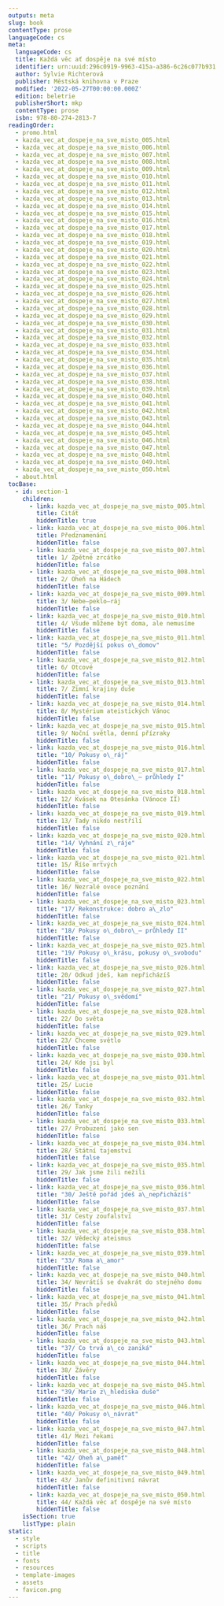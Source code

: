 ```yaml
---
outputs: meta
slug: book
contentType: prose
languageCode: cs
meta:
  languageCode: cs
  title: Každá věc ať dospěje na své místo
  identifier: urn:uuid:296c0919-9963-415a-a386-6c26c077b931
  author: Sylvie Richterová
  publisher: Městská knihovna v Praze
  modified: '2022-05-27T00:00:00.000Z'
  edition: beletrie
  publisherShort: mkp
  contentType: prose
  isbn: 978-80-274-2813-7
readingOrder:
  - promo.html
  - kazda_vec_at_dospeje_na_sve_misto_005.html
  - kazda_vec_at_dospeje_na_sve_misto_006.html
  - kazda_vec_at_dospeje_na_sve_misto_007.html
  - kazda_vec_at_dospeje_na_sve_misto_008.html
  - kazda_vec_at_dospeje_na_sve_misto_009.html
  - kazda_vec_at_dospeje_na_sve_misto_010.html
  - kazda_vec_at_dospeje_na_sve_misto_011.html
  - kazda_vec_at_dospeje_na_sve_misto_012.html
  - kazda_vec_at_dospeje_na_sve_misto_013.html
  - kazda_vec_at_dospeje_na_sve_misto_014.html
  - kazda_vec_at_dospeje_na_sve_misto_015.html
  - kazda_vec_at_dospeje_na_sve_misto_016.html
  - kazda_vec_at_dospeje_na_sve_misto_017.html
  - kazda_vec_at_dospeje_na_sve_misto_018.html
  - kazda_vec_at_dospeje_na_sve_misto_019.html
  - kazda_vec_at_dospeje_na_sve_misto_020.html
  - kazda_vec_at_dospeje_na_sve_misto_021.html
  - kazda_vec_at_dospeje_na_sve_misto_022.html
  - kazda_vec_at_dospeje_na_sve_misto_023.html
  - kazda_vec_at_dospeje_na_sve_misto_024.html
  - kazda_vec_at_dospeje_na_sve_misto_025.html
  - kazda_vec_at_dospeje_na_sve_misto_026.html
  - kazda_vec_at_dospeje_na_sve_misto_027.html
  - kazda_vec_at_dospeje_na_sve_misto_028.html
  - kazda_vec_at_dospeje_na_sve_misto_029.html
  - kazda_vec_at_dospeje_na_sve_misto_030.html
  - kazda_vec_at_dospeje_na_sve_misto_031.html
  - kazda_vec_at_dospeje_na_sve_misto_032.html
  - kazda_vec_at_dospeje_na_sve_misto_033.html
  - kazda_vec_at_dospeje_na_sve_misto_034.html
  - kazda_vec_at_dospeje_na_sve_misto_035.html
  - kazda_vec_at_dospeje_na_sve_misto_036.html
  - kazda_vec_at_dospeje_na_sve_misto_037.html
  - kazda_vec_at_dospeje_na_sve_misto_038.html
  - kazda_vec_at_dospeje_na_sve_misto_039.html
  - kazda_vec_at_dospeje_na_sve_misto_040.html
  - kazda_vec_at_dospeje_na_sve_misto_041.html
  - kazda_vec_at_dospeje_na_sve_misto_042.html
  - kazda_vec_at_dospeje_na_sve_misto_043.html
  - kazda_vec_at_dospeje_na_sve_misto_044.html
  - kazda_vec_at_dospeje_na_sve_misto_045.html
  - kazda_vec_at_dospeje_na_sve_misto_046.html
  - kazda_vec_at_dospeje_na_sve_misto_047.html
  - kazda_vec_at_dospeje_na_sve_misto_048.html
  - kazda_vec_at_dospeje_na_sve_misto_049.html
  - kazda_vec_at_dospeje_na_sve_misto_050.html
  - about.html
tocBase:
  - id: section-1
    children:
      - link: kazda_vec_at_dospeje_na_sve_misto_005.html
        title: Citát
        hiddenTitle: true
      - link: kazda_vec_at_dospeje_na_sve_misto_006.html
        title: Předznamenání
        hiddenTitle: false
      - link: kazda_vec_at_dospeje_na_sve_misto_007.html
        title: 1/ Zpětné zrcátko
        hiddenTitle: false
      - link: kazda_vec_at_dospeje_na_sve_misto_008.html
        title: 2/ Oheň na Hádech
        hiddenTitle: false
      - link: kazda_vec_at_dospeje_na_sve_misto_009.html
        title: 3/ Nebe–peklo–ráj
        hiddenTitle: false
      - link: kazda_vec_at_dospeje_na_sve_misto_010.html
        title: 4/ Všude můžeme být doma, ale nemusíme
        hiddenTitle: false
      - link: kazda_vec_at_dospeje_na_sve_misto_011.html
        title: "5/ Pozdější pokus o\_domov"
        hiddenTitle: false
      - link: kazda_vec_at_dospeje_na_sve_misto_012.html
        title: 6/ Otcové
        hiddenTitle: false
      - link: kazda_vec_at_dospeje_na_sve_misto_013.html
        title: 7/ Zimní krajiny duše
        hiddenTitle: false
      - link: kazda_vec_at_dospeje_na_sve_misto_014.html
        title: 8/ Mystérium ateistických Vánoc
        hiddenTitle: false
      - link: kazda_vec_at_dospeje_na_sve_misto_015.html
        title: 9/ Noční světla, denní přízraky
        hiddenTitle: false
      - link: kazda_vec_at_dospeje_na_sve_misto_016.html
        title: "10/ Pokusy o\_ráj"
        hiddenTitle: false
      - link: kazda_vec_at_dospeje_na_sve_misto_017.html
        title: "11/ Pokusy o\_dobro\_– průhledy I"
        hiddenTitle: false
      - link: kazda_vec_at_dospeje_na_sve_misto_018.html
        title: 12/ Kvásek na Otesánka (Vánoce II)
        hiddenTitle: false
      - link: kazda_vec_at_dospeje_na_sve_misto_019.html
        title: 13/ Tady nikdo nestřílí
        hiddenTitle: false
      - link: kazda_vec_at_dospeje_na_sve_misto_020.html
        title: "14/ Vyhnání z\_ráje"
        hiddenTitle: false
      - link: kazda_vec_at_dospeje_na_sve_misto_021.html
        title: 15/ Říše mrtvých
        hiddenTitle: false
      - link: kazda_vec_at_dospeje_na_sve_misto_022.html
        title: 16/ Nezralé ovoce poznání
        hiddenTitle: false
      - link: kazda_vec_at_dospeje_na_sve_misto_023.html
        title: "17/ Rekonstrukce: dobro a\_zlo"
        hiddenTitle: false
      - link: kazda_vec_at_dospeje_na_sve_misto_024.html
        title: "18/ Pokusy o\_dobro\_– průhledy II"
        hiddenTitle: false
      - link: kazda_vec_at_dospeje_na_sve_misto_025.html
        title: "19/ Pokusy o\_krásu, pokusy o\_svobodu"
        hiddenTitle: false
      - link: kazda_vec_at_dospeje_na_sve_misto_026.html
        title: 20/ Odkud jdeš, kam nepřicházíš
        hiddenTitle: false
      - link: kazda_vec_at_dospeje_na_sve_misto_027.html
        title: "21/ Pokusy o\_svědomí"
        hiddenTitle: false
      - link: kazda_vec_at_dospeje_na_sve_misto_028.html
        title: 22/ Do světa
        hiddenTitle: false
      - link: kazda_vec_at_dospeje_na_sve_misto_029.html
        title: 23/ Chceme světlo
        hiddenTitle: false
      - link: kazda_vec_at_dospeje_na_sve_misto_030.html
        title: 24/ Kde jsi byl
        hiddenTitle: false
      - link: kazda_vec_at_dospeje_na_sve_misto_031.html
        title: 25/ Lucie
        hiddenTitle: false
      - link: kazda_vec_at_dospeje_na_sve_misto_032.html
        title: 26/ Tanky
        hiddenTitle: false
      - link: kazda_vec_at_dospeje_na_sve_misto_033.html
        title: 27/ Probuzení jako sen
        hiddenTitle: false
      - link: kazda_vec_at_dospeje_na_sve_misto_034.html
        title: 28/ Státní tajemství
        hiddenTitle: false
      - link: kazda_vec_at_dospeje_na_sve_misto_035.html
        title: 29/ Jak jsme žili nežili
        hiddenTitle: false
      - link: kazda_vec_at_dospeje_na_sve_misto_036.html
        title: "30/ Ještě pořád jdeš a\_nepřicházíš"
        hiddenTitle: false
      - link: kazda_vec_at_dospeje_na_sve_misto_037.html
        title: 31/ Cesty zoufalství
        hiddenTitle: false
      - link: kazda_vec_at_dospeje_na_sve_misto_038.html
        title: 32/ Vědecký ateismus
        hiddenTitle: false
      - link: kazda_vec_at_dospeje_na_sve_misto_039.html
        title: "33/ Roma a\_amor"
        hiddenTitle: false
      - link: kazda_vec_at_dospeje_na_sve_misto_040.html
        title: 34/ Nevrátíš se dvakrát do stejného domu
        hiddenTitle: false
      - link: kazda_vec_at_dospeje_na_sve_misto_041.html
        title: 35/ Prach předků
        hiddenTitle: false
      - link: kazda_vec_at_dospeje_na_sve_misto_042.html
        title: 36/ Prach náš
        hiddenTitle: false
      - link: kazda_vec_at_dospeje_na_sve_misto_043.html
        title: "37/ Co trvá a\_co zaniká"
        hiddenTitle: false
      - link: kazda_vec_at_dospeje_na_sve_misto_044.html
        title: 38/ Závěry
        hiddenTitle: false
      - link: kazda_vec_at_dospeje_na_sve_misto_045.html
        title: "39/ Marie z\_hlediska duše"
        hiddenTitle: false
      - link: kazda_vec_at_dospeje_na_sve_misto_046.html
        title: "40/ Pokusy o\_návrat"
        hiddenTitle: false
      - link: kazda_vec_at_dospeje_na_sve_misto_047.html
        title: 41/ Mezi řekami
        hiddenTitle: false
      - link: kazda_vec_at_dospeje_na_sve_misto_048.html
        title: "42/ Oheň a\_paměť"
        hiddenTitle: false
      - link: kazda_vec_at_dospeje_na_sve_misto_049.html
        title: 43/ Janův definitivní návrat
        hiddenTitle: false
      - link: kazda_vec_at_dospeje_na_sve_misto_050.html
        title: 44/ Každá věc ať dospěje na své místo
        hiddenTitle: false
    isSection: true
    listType: plain
static:
  - style
  - scripts
  - title
  - fonts
  - resources
  - template-images
  - assets
  - favicon.png
---
```


